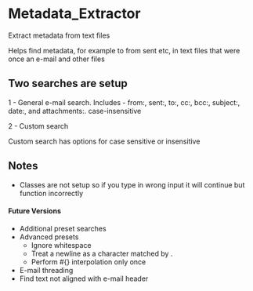 # Metadata_Extractor
Extract metadata from text files

Helps find metadata, for example to from sent etc, in text files that were once an e-mail and other files

Two searches are setup
------
1 - General e-mail search. Includes - from:, sent:, to:, cc:, bcc:, subject:, date:, and attachments:. case-insensitive

2 - Custom search

Custom search has options for case sensitive or insensitive

Notes
-----
* Classes are not setup so if you type in wrong input it will continue but function incorrectly
#### Future Versions
* Additional preset searches 
* Advanced presets
  * Ignore whitespace
  * Treat a newline as a character matched by .
  * Perform #{} interpolation only once
* E-mail threading
* Find text not aligned with e-mail header
